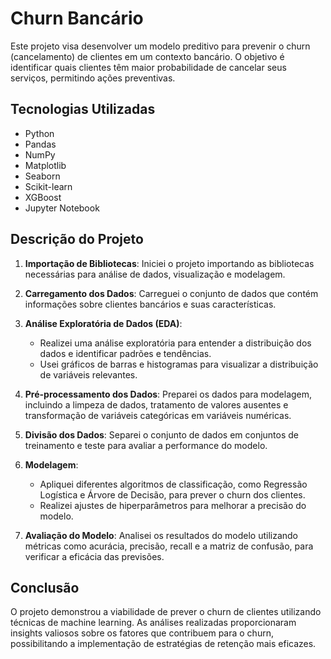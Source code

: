 # Churn Bancário

Este projeto visa desenvolver um modelo preditivo para prevenir o churn (cancelamento) de clientes em um contexto bancário. O objetivo é identificar quais clientes têm maior probabilidade de cancelar seus serviços, permitindo ações preventivas.

## Tecnologias Utilizadas

- Python
- Pandas
- NumPy
- Matplotlib
- Seaborn
- Scikit-learn
- XGBoost
- Jupyter Notebook

## Descrição do Projeto

1. **Importação de Bibliotecas**: Iniciei o projeto importando as bibliotecas necessárias para análise de dados, visualização e modelagem.

2. **Carregamento dos Dados**: Carreguei o conjunto de dados que contém informações sobre clientes bancários e suas características.

3. **Análise Exploratória de Dados (EDA)**:
   - Realizei uma análise exploratória para entender a distribuição dos dados e identificar padrões e tendências.
   - Usei gráficos de barras e histogramas para visualizar a distribuição de variáveis relevantes.

4. **Pré-processamento dos Dados**: Preparei os dados para modelagem, incluindo a limpeza de dados, tratamento de valores ausentes e transformação de variáveis categóricas em variáveis numéricas.

5. **Divisão dos Dados**: Separei o conjunto de dados em conjuntos de treinamento e teste para avaliar a performance do modelo.

6. **Modelagem**:
   - Apliquei diferentes algoritmos de classificação, como Regressão Logística e Árvore de Decisão, para prever o churn dos clientes.
   - Realizei ajustes de hiperparâmetros para melhorar a precisão do modelo.

7. **Avaliação do Modelo**: Analisei os resultados do modelo utilizando métricas como acurácia, precisão, recall e a matriz de confusão, para verificar a eficácia das previsões.

## Conclusão

O projeto demonstrou a viabilidade de prever o churn de clientes utilizando técnicas de machine learning. As análises realizadas proporcionaram insights valiosos sobre os fatores que contribuem para o churn, possibilitando a implementação de estratégias de retenção mais eficazes.
